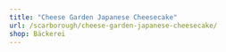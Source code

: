 ```yaml
---
title: "Cheese Garden Japanese Cheesecake"
url: /scarborough/cheese-garden-japanese-cheesecake/
shop: Bäckerei
---
```

